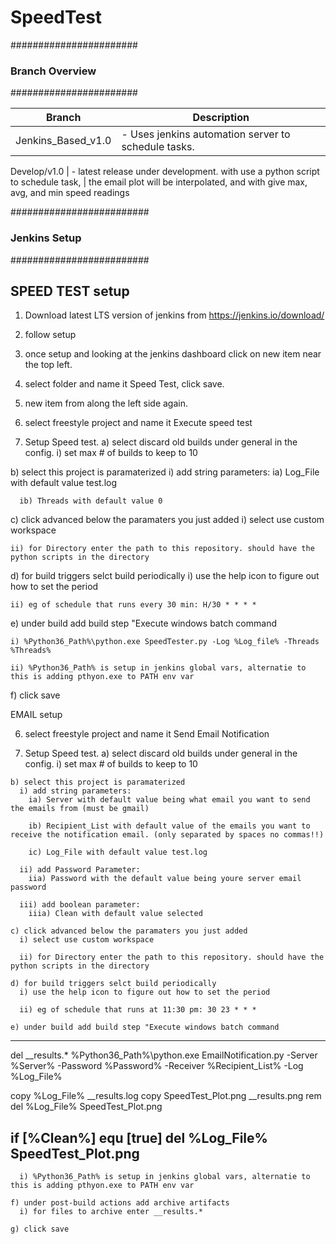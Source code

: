 # SpeedTest

#######################
### Branch Overview ###
#######################

Branch             |   Description
-------------------|---------------------------------------------------------------------------------------
Jenkins_Based_v1.0 | - Uses jenkins automation server to schedule tasks. 

Develop/v1.0       | - latest release under development. with use a python script to schedule task,                                                                           |   the email plot will be interpolated, and with give max, avg, and min speed readings


#########################
###   Jenkins Setup   ###
#########################

SPEED TEST setup
----------------

1. Download latest LTS version of jenkins from https://jenkins.io/download/

2. follow setup

3. once setup and looking at the jenkins dashboard click on new item near the top left.

4. select folder and name it Speed Test, click save.

5. new item from along the left side again.

6. select freestyle project and name it Execute speed test

7. Setup Speed test.
  a) select discard old builds under general in the config.
    i) set max # of builds to keep to 10
    
  b) select this project is paramaterized
    i) add string parameters:
      ia) Log_File with default value test.log
      
      ib) Threads with default value 0
      
  c) click advanced below the paramaters you just added
    i) select use custom workspace
    
    ii) for Directory enter the path to this repository. should have the python scripts in the directory
    
  d) for build triggers selct build periodically
    i) use the help icon to figure out how to set the period
    
    ii) eg of schedule that runs every 30 min: H/30 * * * *
    
  e) under build add build step "Execute windows batch command 
  
    i) %Python36_Path%\python.exe SpeedTester.py -Log %Log_file% -Threads %Threads%
    
    ii) %Python36_Path% is setup in jenkins global vars, alternatie to this is adding pthyon.exe to PATH env var
  
  f) click save
  
EMAIL setup

  6. select freestyle project and name it Send Email Notification

  7. Setup Speed test.
    a) select discard old builds under general in the config.
      i) set max # of builds to keep to 10

    b) select this project is paramaterized
      i) add string parameters:
        ia) Server with default value being what email you want to send the emails from (must be gmail)

        ib) Recipient_List with default value of the emails you want to receive the notification email. (only separated by spaces no commas!!)
        
        ic) Log_File with default value test.log
        
      ii) add Password Parameter:
        iia) Password with the default value being youre server email password
        
      iii) add boolean parameter:
        iiia) Clean with default value selected

    c) click advanced below the paramaters you just added
      i) select use custom workspace

      ii) for Directory enter the path to this repository. should have the python scripts in the directory

    d) for build triggers selct build periodically
      i) use the help icon to figure out how to set the period

      ii) eg of schedule that runs at 11:30 pm: 30 23 * * *

    e) under build add build step "Execute windows batch command 
---------------------------------------------------------------------------
del __results.*
%Python36_Path%\python.exe EmailNotification.py -Server %Server% -Password %Password% -Receiver %Recipient_List% -Log %Log_File%

copy %Log_File% __results.log
copy SpeedTest_Plot.png __results.png
rem del %Log_File% SpeedTest_Plot.png

if [%Clean%] equ [true] del %Log_File% SpeedTest_Plot.png
----------------------------------------------------------------------------
      i) %Python36_Path% is setup in jenkins global vars, alternatie to this is adding pthyon.exe to PATH env var

    f) under post-build actions add archive artifacts 
      i) for files to archive enter __results.*

    g) click save

